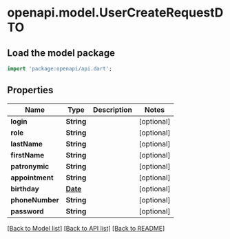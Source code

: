 # openapi.model.UserCreateRequestDTO

## Load the model package
```dart
import 'package:openapi/api.dart';
```

## Properties
Name | Type | Description | Notes
------------ | ------------- | ------------- | -------------
**login** | **String** |  | [optional] 
**role** | **String** |  | [optional] 
**lastName** | **String** |  | [optional] 
**firstName** | **String** |  | [optional] 
**patronymic** | **String** |  | [optional] 
**appointment** | **String** |  | [optional] 
**birthday** | [**Date**](Date.md) |  | [optional] 
**phoneNumber** | **String** |  | [optional] 
**password** | **String** |  | [optional] 

[[Back to Model list]](../README.md#documentation-for-models) [[Back to API list]](../README.md#documentation-for-api-endpoints) [[Back to README]](../README.md)


